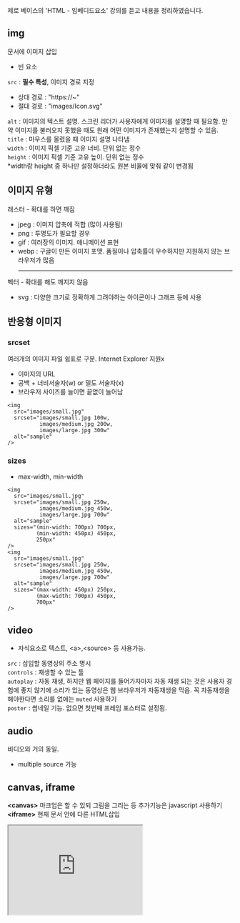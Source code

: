 제로 베이스의 'HTML - 임베디드요소' 강의를 듣고 내용을 정리하였습니다.
## img
문서에 이미지 삽입
- 빈 요소 <br />

`src` : <b>필수 특성</b>, 이미지 경로 지정
- 상대 경로 : "https://~"
- 절대 경로 : "images/Icon.svg"

`alt` : 이미지의 텍스트 설명. 스크린 리더가 사용자에게 이미지를 설명할 때 필요함. 만약 이미지를 불러오지 못했을 때도 원래 어떤 이미지가 존재했는지 설명할 수 있음. <br />
`title` : 마우스를 올렸을 때 이미지 설명 나타냄<br />
`width` : 이미지 픽셀 기준 고유 너비. 단위 없는 정수<br />
`height` : 이미지 픽셀 기준 고유 높이. 단위 없는 정수<br />
*width랑 height 중 하나만 설정하더라도 원본 비율에 맞춰 같이 변경됨

## 이미지 유형
래스터 - 확대를 하면 깨짐
- jpeg : 이미지 압축에 적합 (많이 사용됨)
- png :  투명도가 필요할 경우
- gif : 여러장의 이미지. 애니메이션 표현
- webp : 구글이 만든 이미지 포맷. 품질이나 압축률이 우수하지만 지원하지 않는 브라우저가 많음
  <hr />
벡터 - 확대를 해도 깨지지 않음
- svg : 다양한 크기로 정확하게 그려야하는 아이콘이나 그래프 등에 사용
## 반응형 이미지
### srcset
여러개의 이미지 파일 쉼표로 구분. Internet Explorer 지원x
- 이미지의 URL
- 공백 + 너비서술자(w) or 밀도 서술자(x)
- 브라우저 사이즈를 늘이면 끝없이 늘어남
```
<img
  src="images/small.jpg"
  srcset="images/small.jpg 100w,
          images/medium.jpg 200w, 
          images/large.jpg 300w"
  alt="sample"
/>
```
### sizes
- max-width, min-width
```
<img
  src="images/small.jpg"
  srcset="images/small.jpg 250w,
          images/medium.jpg 450w, 
          images/large.jpg 700w"
  alt="sample"
  sizes="(min-width: 700px) 700px,
         (min-width: 450px) 450px,
         250px"
/>
<img
  src="images/small.jpg"
  srcset="images/small.jpg 250w,
          images/medium.jpg 450w, 
          images/large.jpg 700w"
  alt="sample"
  sizes="(max-width: 450px) 250px,
         (max-width: 700px) 450px,
         700px"
/>
```
## video
- 자식요소로 텍스트, \<a>,\<source> 등 사용가능.

`src` : 삽입할 동영상의 주소 명시<br />
`controls` : 재생할 수 있는 툴<br />
`autoplay` : 자동 재생, 하지만 웹 페이지를 들어가자마자 자동 재생 되는 것은 사용자 경험에 좋지 않기에 소리가 있는 동영상은 웹 브라우저가 자동재생을 막음. 꼭 자동재생을 해야한다면 소리를 없애는 `muted` 사용하기<br />
`poster` : 썸네일 기능. 없으면 첫번째 프레임 포스터로 설정됨.

## audio
비디오와 거의 동일.
- multiple source 가능 

## canvas, iframe
**\<canvas>** 마크업은 할 수 있되 그림을 그리는 등 추가기능은 javascript 사용하기<br />
**\<iframe>** 현재 문서 안에 다른 HTML삽입
<iframe id="inlineFrame"
    title="Inline Frame"
    width="300"
    height="200"
    src="https://www.openstreetmap.org/export/embed.html?bbox=-0.004017949104309083%2C51.47612752641776%2C0.00030577182769775396%2C51.478569861898606&layer=mapnik">
</iframe>
